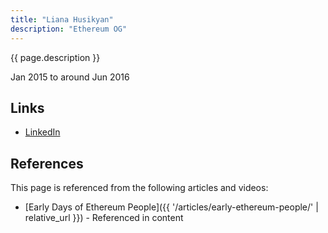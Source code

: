 ```yaml
---
title: "Liana Husikyan"
description: "Ethereum OG"
---
```


{{ page.description }}

Jan 2015 to around Jun 2016

## Links
- [LinkedIn](https://www.linkedin.com/in/liana-husikyan-b3a2a54/)

## References

This page is referenced from the following articles and videos:

- [Early Days of Ethereum People]({{ '/articles/early-ethereum-people/' | relative_url }}) - Referenced in content
